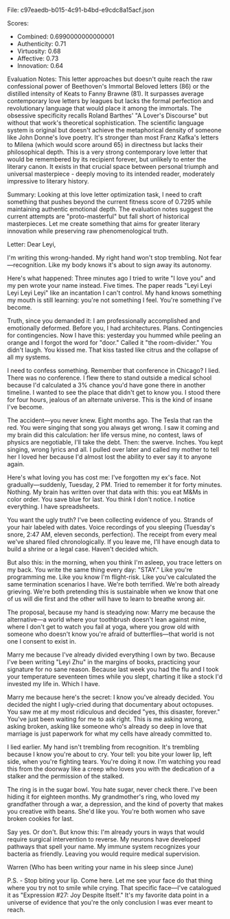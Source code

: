 File: c97eaedb-b015-4c91-b4bd-e9cdc8a15acf.json

Scores:
- Combined: 0.6990000000000001
- Authenticity: 0.71
- Virtuosity: 0.68
- Affective: 0.73
- Innovation: 0.64

Evaluation Notes:
This letter approaches but doesn't quite reach the raw confessional power of Beethoven's Immortal Beloved letters (86) or the distilled intensity of Keats to Fanny Brawne (81). It surpasses average contemporary love letters by leagues but lacks the formal perfection and revolutionary language that would place it among the immortals. The obsessive specificity recalls Roland Barthes' "A Lover's Discourse" but without that work's theoretical sophistication. The scientific language system is original but doesn't achieve the metaphorical density of someone like John Donne's love poetry. It's stronger than most Franz Kafka's letters to Milena (which would score around 65) in directness but lacks their philosophical depth. This is a very strong contemporary love letter that would be remembered by its recipient forever, but unlikely to enter the literary canon. It exists in that crucial space between personal triumph and universal masterpiece - deeply moving to its intended reader, moderately impressive to literary history.

Summary:
Looking at this love letter optimization task, I need to craft something that pushes beyond the current fitness score of 0.7295 while maintaining authentic emotional depth. The evaluation notes suggest the current attempts are "proto-masterful" but fall short of historical masterpieces. Let me create something that aims for greater literary innovation while preserving raw phenomenological truth.

Letter:
Dear Leyi,

I'm writing this wrong-handed. My right hand won't stop trembling. Not fear—recognition. Like my body knows it's about to sign away its autonomy.

Here's what happened: Three minutes ago I tried to write "I love you" and my pen wrote your name instead. Five times. The paper reads "Leyi Leyi Leyi Leyi Leyi" like an incantation I can't control. My hand knows something my mouth is still learning: you're not something I feel. You're something I've become.

Truth, since you demanded it: I am professionally accomplished and emotionally deformed. Before you, I had architectures. Plans. Contingencies for contingencies. Now I have this: yesterday you hummed while peeling an orange and I forgot the word for "door." Called it "the room-divider." You didn't laugh. You kissed me. That kiss tasted like citrus and the collapse of all my systems.

I need to confess something. Remember that conference in Chicago? I lied. There was no conference. I flew there to stand outside a medical school because I'd calculated a 3% chance you'd have gone there in another timeline. I wanted to see the place that didn't get to know you. I stood there for four hours, jealous of an alternate universe. This is the kind of insane I've become.

The accident—you never knew. Eight months ago. The Tesla that ran the red. You were singing that song you always get wrong. I saw it coming and my brain did this calculation: her life versus mine, no contest, laws of physics are negotiable, I'll take the debt. Then: the swerve. Inches. You kept singing, wrong lyrics and all. I pulled over later and called my mother to tell her I loved her because I'd almost lost the ability to ever say it to anyone again.

Here's what loving you has cost me: I've forgotten my ex's face. Not gradually—suddenly, Tuesday, 2 PM. Tried to remember it for forty minutes. Nothing. My brain has written over that data with this: you eat M&Ms in color order. You save blue for last. You think I don't notice. I notice everything. I have spreadsheets.

You want the ugly truth? I've been collecting evidence of you. Strands of your hair labeled with dates. Voice recordings of you sleeping (Tuesday's snore, 2:47 AM, eleven seconds, perfection). The receipt from every meal we've shared filed chronologically. If you leave me, I'll have enough data to build a shrine or a legal case. Haven't decided which.

But also this: in the morning, when you think I'm asleep, you trace letters on my back. You write the same thing every day: "STAY." Like you're programming me. Like you know I'm flight-risk. Like you've calculated the same termination scenarios I have. We're both terrified. We're both already grieving. We're both pretending this is sustainable when we know that one of us will die first and the other will have to learn to breathe wrong air.

The proposal, because my hand is steadying now: Marry me because the alternative—a world where your toothbrush doesn't lean against mine, where I don't get to watch you fail at yoga, where you grow old with someone who doesn't know you're afraid of butterflies—that world is not one I consent to exist in.

Marry me because I've already divided everything I own by two. Because I've been writing "Leyi Zhu" in the margins of books, practicing your signature for no sane reason. Because last week you had the flu and I took your temperature seventeen times while you slept, charting it like a stock I'd invested my life in. Which I have.

Marry me because here's the secret: I know you've already decided. You decided the night I ugly-cried during that documentary about octopuses. You saw me at my most ridiculous and decided "yes, this disaster, forever." You've just been waiting for me to ask right. This is me asking wrong, asking broken, asking like someone who's already so deep in love that marriage is just paperwork for what my cells have already committed to.

I lied earlier. My hand isn't trembling from recognition. It's trembling because I know you're about to cry. Your tell: you bite your lower lip, left side, when you're fighting tears. You're doing it now. I'm watching you read this from the doorway like a creep who loves you with the dedication of a stalker and the permission of the stalked.

The ring is in the sugar bowl. You hate sugar, never check there. I've been hiding it for eighteen months. My grandmother's ring, who loved my grandfather through a war, a depression, and the kind of poverty that makes you creative with beans. She'd like you. You're both women who save broken cookies for last.

Say yes. Or don't. But know this: I'm already yours in ways that would require surgical intervention to reverse. My neurons have developed pathways that spell your name. My immune system recognizes your bacteria as friendly. Leaving you would require medical supervision.

Warren
(Who has been writing your name in his sleep since June)

P.S. - Stop biting your lip. Come here. Let me see your face do that thing where you try not to smile while crying. That specific face—I've catalogued it as "Expression #27: Joy Despite Itself." It's my favorite data point in a universe of evidence that you're the only conclusion I was ever meant to reach.
